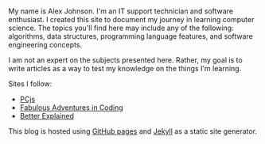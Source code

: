 #

My name is Alex Johnson. I'm an IT support technician and software enthusiast. I created this site to document my journey in learning computer science. The topics you'll find here may include any of the following: algorithms, data structures, programming language features, and software engineering concepts.

I am not an expert on the subjects presented here. Rather, my goal is to write articles as a way to test my knowledge on the things I'm learning.

Sites I follow:

- [PCjs](https://www.pcjs.org/)
- [Fabulous Adventures in Coding](https://ericlippert.com/)
- [Better Explained](https://betterexplained.com/)

This blog is hosted using [GitHub pages](https://docs.github.com/en/pages) and [Jekyll](https://jekyllrb.com/) as a static site generator. 